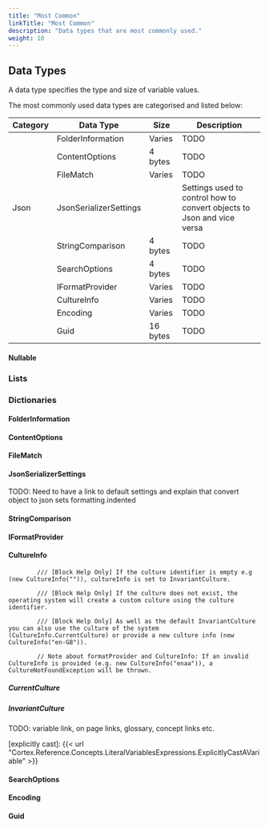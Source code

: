 ```yaml
---
title: "Most Common"
linkTitle: "Most Common"
description: "Data types that are most commonly used."
weight: 10
---
```


## Data Types

A data type specifies the type and size of variable values.

The most commonly used data types are categorised and listed below:

| Category | Data Type                 | Size                              | Description |
|----------|---------------------------|-----------------------------------|-------------|
| | FolderInformation | Varies | TODO |
| | ContentOptions | 4 bytes | TODO |
| | FileMatch | Varies | TODO |
| Json | JsonSerializerSettings |  | Settings used to control how to convert objects to Json and vice versa |
| | StringComparison | 4 bytes | TODO |
| | SearchOptions | 4 bytes | TODO |
| | IFormatProvider | Varies | TODO |
| | CultureInfo | Varies | TODO |
| | Encoding | Varies | TODO |
| | Guid | 16 bytes | TODO |

#### Nullable

### Lists

### Dictionaries

#### FolderInformation

#### ContentOptions

#### FileMatch

#### JsonSerializerSettings

TODO: Need to have a link to default settings and explain that convert object to json sets formatting.indented

#### StringComparison

#### IFormatProvider

#### CultureInfo

            /// [Block Help Only] If the culture identifier is empty e.g (new CultureInfo("")), cultureInfo is set to InvariantCulture.
            
            /// [Block Help Only] If the culture does not exist, the operating system will create a custom culture using the culture identifier.
            
            /// [Block Help Only] As well as the default InvariantCulture you can also use the culture of the system (CultureInfo.CurrentCulture) or provide a new culture info (new CultureInfo("en-GB")).

            // Note about formatProvider and CultureInfo: If an invalid CultureInfo is provided (e.g. new CultureInfo("enaa")), a CultureNotFoundException will be thrown.

##### CurrentCulture

##### InvariantCulture

TODO: variable link, on page links, glossary, concept links etc.

[explicitly cast]: {{< url "Cortex.Reference.Concepts.LiteralVariablesExpressions.ExplicitlyCastAVariable" >}}

#### SearchOptions

#### Encoding

#### Guid

